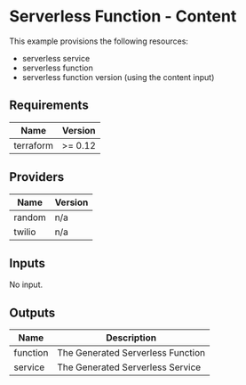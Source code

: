 # Serverless Function - Content

This example provisions the following resources:

- serverless service
- serverless function
- serverless function version (using the content input)

## Requirements

| Name      | Version |
| --------- | ------- |
| terraform | >= 0.12 |

## Providers

| Name   | Version |
| ------ | ------- |
| random | n/a     |
| twilio | n/a     |

## Inputs

No input.

## Outputs

| Name     | Description                       |
| -------- | --------------------------------- |
| function | The Generated Serverless Function |
| service  | The Generated Serverless Service  |

